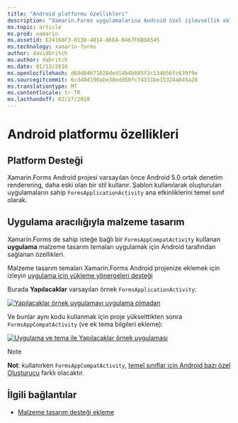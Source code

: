 ```yaml
---
title: "Android platformu özellikleri"
description: "Xamarin.Forms uygulamalarına Android özel işlevsellik ekleme"
ms.topic: article
ms.prod: xamarin
ms.assetid: E24168F3-0138-4814-86EA-B467F6B8A545
ms.technology: xamarin-forms
author: davidbritch
ms.author: dabritch
ms.date: 01/13/2016
ms.openlocfilehash: d68d84671028ded14b4b885f2c134656fc639f9e
ms.sourcegitcommit: 6cd40d190abe38edd50fc74331be15324a845a28
ms.translationtype: MT
ms.contentlocale: tr-TR
ms.lasthandoff: 02/27/2018
---
```

# <a name="android-platform-features"></a>Android platformu özellikleri

## <a name="platform-support"></a>Platform Desteği

Xamarin.Forms Android projesi varsayılan önce Android 5.0 ortak denetim renderering, daha eski olan bir stil kullanır. Şablon kullanılarak oluşturulan uygulamaların sahip `FormsApplicationActivity` ana etkinliklerini temel sınıf olarak.

## <a name="material-design-via-appcompat"></a>Uygulama aracılığıyla malzeme tasarım

Xamarin.Forms de sahip isteğe bağlı bir `FormsAppCompatActivity` kullanan **uygulama** malzeme tasarım temaları uygulamak için Android tarafından sağlanan özellikleri.

Malzeme tasarım temaları Xamarin.Forms Android projenize eklemek için izleyin [uygulama için yükleme yönergeleri desteği](appcompat.md)

Burada **Yapılacaklar** varsayılan örnek `FormsApplicationActivity`:

[ ![](images/before-appcompat-sml.png "Yapılacaklar örnek uygulamayı uygulama olmadan")](images/before-appcompat.png "uygulama olmadan Yapılacaklar örnek uygulama")

Ve bunlar aynı kodu kullanmak için proje yükselttikten sonra `FormsAppCompatActivity` (ve ek tema bilgileri ekleme):

[ ![](images/post-appcompat-sml.png "Uygulama ve tema ile Yapılacaklar örnek uygulaması")](images/post-appcompat.png "uygulama ve tema ile Yapılacaklar örnek uygulaması")

> [!NOTE]
> **Not**: kullanırken `FormsAppCompatActivity`, [temel sınıflar için Android bazı özel Oluşturucu](~/xamarin-forms/app-fundamentals/custom-renderer/renderers.md) farklı olacaktır.


## <a name="related-links"></a>İlgili bağlantılar

- [Malzeme tasarım desteği ekleme](appcompat.md)
